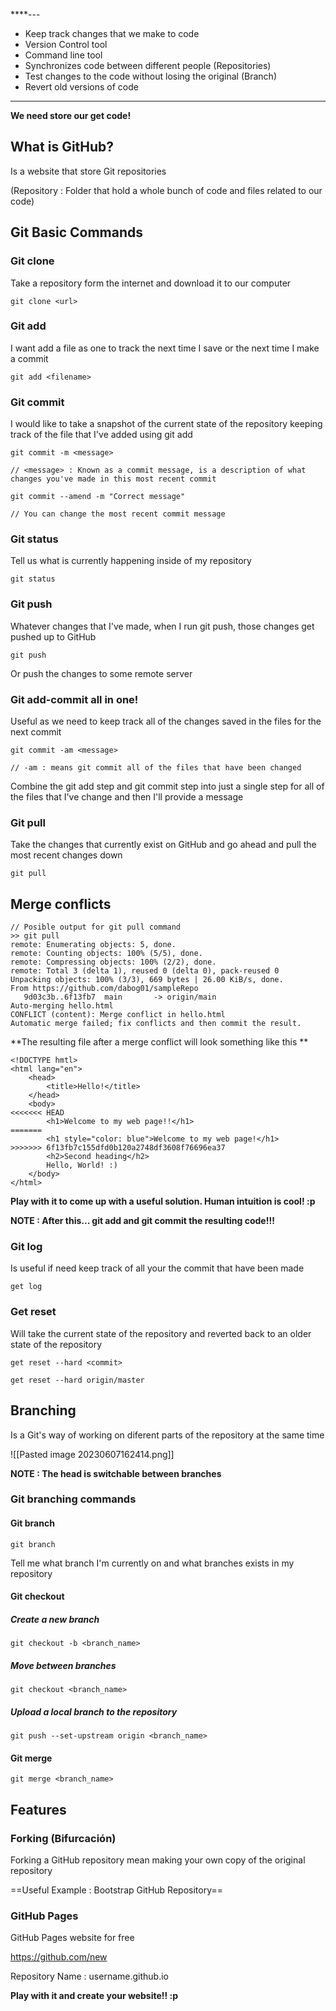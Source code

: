 ****--- 
- Keep track changes that we make to code
- Version Control tool
- Command line tool
- Synchronizes code between different people (Repositories)
- Test changes to the code without losing the original (Branch)
- Revert old versions of code
--- 

**We need store our get code!** 

## What is GitHub?

Is a website that store Git repositories

(Repository : Folder that hold a whole bunch of code and files related to our code)

## Git Basic Commands

### Git clone

Take a repository form the internet and download it to our computer

~~~
git clone <url>
~~~

### Git add

I want add a file as one to track the next time I save or the next time I make a commit 

~~~
git add <filename>
~~~

### Git commit

I would like to take a snapshot of the current state of the repository keeping track of the file that I've added using git add 

~~~
git commit -m <message>

// <message> : Known as a commit message, is a description of what changes you've made in this most recent commit

git commit --amend -m "Correct message"

// You can change the most recent commit message
~~~
### Git status

Tell us what is currently happening inside of my repository

~~~
git status
~~~

### Git push 

Whatever changes that I've made, when I run git push, those changes get pushed up to GitHub

~~~
git push
~~~

Or push the changes to some remote server

### Git add-commit all in one!

Useful as we need to keep track all of the changes saved in the files for the next commit

~~~
git commit -am <message>

// -am : means git commit all of the files that have been changed
~~~

Combine the git add step and git commit step into just a single step for all of the files that I've change and then I'll provide a message 

### Git pull

Take the changes that currently exist on GitHub and go ahead and pull the most recent changes down 

~~~
git pull
~~~

## Merge conflicts 

~~~
// Posible output for git pull command
>> git pull
remote: Enumerating objects: 5, done.
remote: Counting objects: 100% (5/5), done.
remote: Compressing objects: 100% (2/2), done.
remote: Total 3 (delta 1), reused 0 (delta 0), pack-reused 0
Unpacking objects: 100% (3/3), 669 bytes | 26.00 KiB/s, done.
From https://github.com/dabog01/sampleRepo
   9d03c3b..6f13fb7  main       -> origin/main
Auto-merging hello.html
CONFLICT (content): Merge conflict in hello.html
Automatic merge failed; fix conflicts and then commit the result.
~~~

**The resulting file after a merge conflict will look something like this **

~~~
<!DOCTYPE hmtl>
<html lang="en">
    <head>
        <title>Hello!</title>
    </head>
    <body>
<<<<<<< HEAD
        <h1>Welcome to my web page!!</h1>
=======
        <h1 style="color: blue">Welcome to my web page!</h1>
>>>>>>> 6f13fb7c155dfd0b120a2748df3608f76696ea37
        <h2>Second heading</h2>
        Hello, World! :)
    </body>
</html>
~~~


**Play with it to come up with a useful solution. Human intuition is cool! :p**

**NOTE : After this... git add and git commit the resulting code!!!**

### Git log 

Is useful if need keep track of all your the commit that have been made

~~~
get log
~~~

### Get reset

Will take the current state of the repository and reverted back to an older state of the repository

~~~
get reset --hard <commit>

get reset --hard origin/master 
~~~

## Branching

Is a Git's way of working on diferent parts of the repository at the same time

![[Pasted image 20230607162414.png]]

**NOTE : The head is switchable between branches**

### Git branching commands

#### Git branch

~~~
git branch
~~~

Tell me what branch I'm currently on and what branches exists in my repository 

#### Git checkout 

##### Create a new branch

~~~
git checkout -b <branch_name>
~~~

##### Move between branches

~~~
git checkout <branch_name>
~~~
##### Upload a local branch to the repository

~~~
git push --set-upstream origin <branch_name>
~~~
#### Git merge

~~~
git merge <branch_name>
~~~

## Features

### Forking (Bifurcación)

Forking a GitHub repository mean making your own copy of the original repository

==Useful Example : Bootstrap GitHub Repository==
### GitHub Pages

GitHub Pages website for free

https://github.com/new

Repository Name : username.github.io

**Play with it and create your website!! :p**


